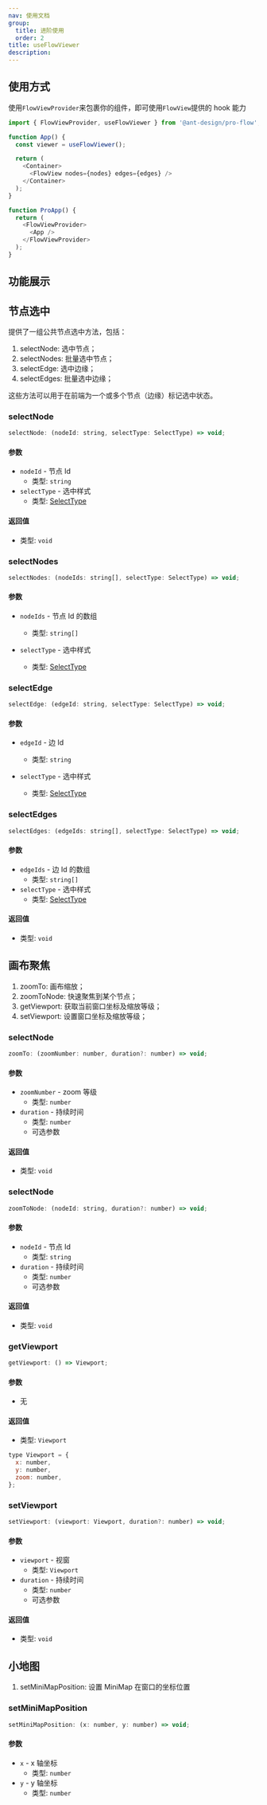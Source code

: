 ```yaml
---
nav: 使用文档
group:
  title: 进阶使用
  order: 2
title: useFlowViewer
description:
---
```


## 使用方式

使用`FlowViewProvider`来包裹你的组件，即可使用`FlowView`提供的 hook 能力

```js
import { FlowViewProvider, useFlowViewer } from '@ant-design/pro-flow';

function App() {
  const viewer = useFlowViewer();

  return (
    <Container>
      <FlowView nodes={nodes} edges={edges} />
    </Container>
  );
}

function ProApp() {
  return (
    <FlowViewProvider>
      <App />
    </FlowViewProvider>
  );
}
```

## 功能展示

<code src="./demos/useFlowViewer.tsx"></code>

## 节点选中

提供了一组公共节点选中方法，包括：

1. selectNode: 选中节点；
2. selectNodes: 批量选中节点；
3. selectEdge: 选中边缘；
4. selectEdges: 批量选中边缘；

这些方法可以用于在前端为一个或多个节点（边缘）标记选中状态。

### selectNode

```js
selectNode: (nodeId: string, selectType: SelectType) => void;
```

#### 参数

- `nodeId` - 节点 Id
  - 类型: `string`
- `selectType` - 选中样式
  - 类型: [SelectType](/components/flow-view#selecttype)

#### 返回值

- 类型: `void`

### selectNodes

```js
selectNodes: (nodeIds: string[], selectType: SelectType) => void;
```

#### 参数

- `nodeIds` - 节点 Id 的数组
  - 类型: `string[]`
- `selectType` - 选中样式

  - 类型: [SelectType](/components/flow-view#selecttype)

### selectEdge

```js
selectEdge: (edgeId: string, selectType: SelectType) => void;
```

#### 参数

- `edgeId` - 边 Id
  - 类型: `string`
- `selectType` - 选中样式

  - 类型: [SelectType](/components/flow-view#selecttype)

### selectEdges

```js
selectEdges: (edgeIds: string[], selectType: SelectType) => void;
```

#### 参数

- `edgeIds` - 边 Id 的数组
  - 类型: `string[]`
- `selectType` - 选中样式
  - 类型: [SelectType](/components/flow-view#selecttype)

#### 返回值

- 类型: `void`

## 画布聚焦

1. zoomTo: 画布缩放；
2. zoomToNode: 快速聚焦到某个节点；
3. getViewport: 获取当前窗口坐标及缩放等级；
4. setViewport: 设置窗口坐标及缩放等级；

### selectNode

```js
zoomTo: (zoomNumber: number, duration?: number) => void;
```

#### 参数

- `zoomNumber` - zoom 等级
  - 类型: `number`
- `duration` - 持续时间
  - 类型: `number`
  - 可选参数

#### 返回值

- 类型: `void`

### selectNode

```js
zoomToNode: (nodeId: string, duration?: number) => void;
```

#### 参数

- `nodeId` - 节点 Id
  - 类型: `string`
- `duration` - 持续时间
  - 类型: `number`
  - 可选参数

#### 返回值

- 类型: `void`

### getViewport

```js
getViewport: () => Viewport;
```

#### 参数

- 无

#### 返回值

- 类型: `Viewport`

```js
type Viewport = {
  x: number,
  y: number,
  zoom: number,
};
```

### setViewport

```js
setViewport: (viewport: Viewport, duration?: number) => void;
```

#### 参数

- `viewport` - 视窗
  - 类型: `Viewport`
- `duration` - 持续时间
  - 类型: `number`
  - 可选参数

#### 返回值

- 类型: `void`

## 小地图

1. setMiniMapPosition: 设置 MiniMap 在窗口的坐标位置

### setMiniMapPosition

```js
setMiniMapPosition: (x: number, y: number) => void;
```

#### 参数

- `x` - x 轴坐标
  - 类型: `number`
- `y` - y 轴坐标
  - 类型: `number`
